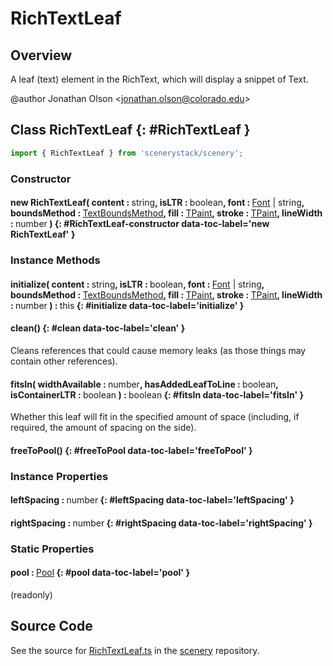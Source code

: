 # RichTextLeaf

## Overview

A leaf (text) element in the RichText, which will display a snippet of Text.

@author Jonathan Olson &lt;jonathan.olson@colorado.edu&gt;

## Class RichTextLeaf {: #RichTextLeaf }


```js
import { RichTextLeaf } from 'scenerystack/scenery';
```
### Constructor

#### new RichTextLeaf( content : <span style="font-weight: 400;"><span style="color: hsla(calc(var(--md-hue) + 180deg),80%,40%,1);">string</span></span>, isLTR : <span style="font-weight: 400;"><span style="color: hsla(calc(var(--md-hue) + 180deg),80%,40%,1);">boolean</span></span>, font : <span style="font-weight: 400;">[Font](../scenery/Font.md) | <span style="color: hsla(calc(var(--md-hue) + 180deg),80%,40%,1);">string</span></span>, boundsMethod : <span style="font-weight: 400;">[TextBoundsMethod](../scenery/Text.md#TextBoundsMethod)</span>, fill : <span style="font-weight: 400;">[TPaint](../scenery/TPaint.md)</span>, stroke : <span style="font-weight: 400;">[TPaint](../scenery/TPaint.md)</span>, lineWidth : <span style="font-weight: 400;"><span style="color: hsla(calc(var(--md-hue) + 180deg),80%,40%,1);">number</span></span> ) {: #RichTextLeaf-constructor data-toc-label='new RichTextLeaf' }

### Instance Methods

#### initialize( content : <span style="font-weight: 400;"><span style="color: hsla(calc(var(--md-hue) + 180deg),80%,40%,1);">string</span></span>, isLTR : <span style="font-weight: 400;"><span style="color: hsla(calc(var(--md-hue) + 180deg),80%,40%,1);">boolean</span></span>, font : <span style="font-weight: 400;">[Font](../scenery/Font.md) | <span style="color: hsla(calc(var(--md-hue) + 180deg),80%,40%,1);">string</span></span>, boundsMethod : <span style="font-weight: 400;">[TextBoundsMethod](../scenery/Text.md#TextBoundsMethod)</span>, fill : <span style="font-weight: 400;">[TPaint](../scenery/TPaint.md)</span>, stroke : <span style="font-weight: 400;">[TPaint](../scenery/TPaint.md)</span>, lineWidth : <span style="font-weight: 400;"><span style="color: hsla(calc(var(--md-hue) + 180deg),80%,40%,1);">number</span></span> ) : <span style="font-weight: 400;"><span style="color: hsla(calc(var(--md-hue) + 180deg),80%,40%,1);">this</span></span> {: #initialize data-toc-label='initialize' }

#### clean() {: #clean data-toc-label='clean' }

Cleans references that could cause memory leaks (as those things may contain other references).

#### fitsIn( widthAvailable : <span style="font-weight: 400;"><span style="color: hsla(calc(var(--md-hue) + 180deg),80%,40%,1);">number</span></span>, hasAddedLeafToLine : <span style="font-weight: 400;"><span style="color: hsla(calc(var(--md-hue) + 180deg),80%,40%,1);">boolean</span></span>, isContainerLTR : <span style="font-weight: 400;"><span style="color: hsla(calc(var(--md-hue) + 180deg),80%,40%,1);">boolean</span></span> ) : <span style="font-weight: 400;"><span style="color: hsla(calc(var(--md-hue) + 180deg),80%,40%,1);">boolean</span></span> {: #fitsIn data-toc-label='fitsIn' }

Whether this leaf will fit in the specified amount of space (including, if required, the amount of spacing on
the side).

#### freeToPool() {: #freeToPool data-toc-label='freeToPool' }

### Instance Properties

#### leftSpacing : <span style="font-weight: 400;"><span style="color: hsla(calc(var(--md-hue) + 180deg),80%,40%,1);">number</span></span> {: #leftSpacing data-toc-label='leftSpacing' }

#### rightSpacing : <span style="font-weight: 400;"><span style="color: hsla(calc(var(--md-hue) + 180deg),80%,40%,1);">number</span></span> {: #rightSpacing data-toc-label='rightSpacing' }

### Static Properties

#### pool : <span style="font-weight: 400;">[Pool](../phet-core/Pool.md)</span> {: #pool data-toc-label='pool' }

(readonly)



## Source Code

See the source for [RichTextLeaf.ts](https://github.com/phetsims/scenery/blob/main/js/util/rich-text/RichTextLeaf.ts) in the [scenery](https://github.com/phetsims/scenery) repository.
